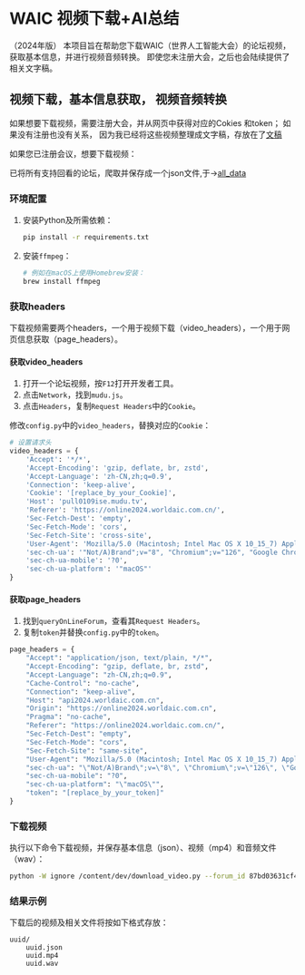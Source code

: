# WAIC 视频下载+AI总结
（2024年版）
本项目旨在帮助您下载WAIC（世界人工智能大会）的论坛视频，获取基本信息，并进行视频音频转换。
即使您未注册大会，之后也会陆续提供了相关文字稿。

## 视频下载，基本信息获取， 视频音频转换

如果想要下载视频，需要注册大会，并从网页中获得对应的Cokies 和token；
如果没有注册也没有关系， 因为我已经将这些视频整理成文字稿，存放在了[文稿](/data/STT_manuscripts/)


如果您已注册会议，想要下载视频：

已将所有支持回看的论坛，爬取并保存成一个json文件,于->[all_data](/data/basic/all_data.json)

### 环境配置

1. 安装Python及所需依赖：
    ```sh
    pip install -r requirements.txt
    ```

2. 安装`ffmpeg`：
    ```sh
    # 例如在macOS上使用Homebrew安装：
    brew install ffmpeg
    ```

### 获取headers

下载视频需要两个headers，一个用于视频下载（video_headers），一个用于网页信息获取（page_headers）。

#### 获取video_headers

1. 打开一个论坛视频，按`F12`打开开发者工具。
2. 点击`Network`，找到`mudu.js`。
3. 点击`Headers`，复制`Request Headers`中的`Cookie`。

修改`config.py`中的`video_headers`，替换对应的`Cookie`：

```python
# 设置请求头
video_headers = {
    'Accept': '*/*',
    'Accept-Encoding': 'gzip, deflate, br, zstd',
    'Accept-Language': 'zh-CN,zh;q=0.9',
    'Connection': 'keep-alive',
    'Cookie': '[replace_by_your_Cookie]',
    'Host': 'pull0109ise.mudu.tv',
    'Referer': 'https://online2024.worldaic.com.cn/',
    'Sec-Fetch-Dest': 'empty',
    'Sec-Fetch-Mode': 'cors',
    'Sec-Fetch-Site': 'cross-site',
    'User-Agent': 'Mozilla/5.0 (Macintosh; Intel Mac OS X 10_15_7) AppleWebKit/537.36 (KHTML, like Gecko) Chrome/126.0.0.0 Safari/537.36',
    'sec-ch-ua': '"Not/A)Brand";v="8", "Chromium";v="126", "Google Chrome";v="126"',
    'sec-ch-ua-mobile': '?0',
    'sec-ch-ua-platform': '"macOS"'
}
```

#### 获取page_headers

1. 找到`queryOnLineForum`，查看其`Request Headers`。
2. 复制`token`并替换`config.py`中的`token`。

```python
page_headers = {
    "Accept": "application/json, text/plain, */*",
    "Accept-Encoding": "gzip, deflate, br, zstd",
    "Accept-Language": "zh-CN,zh;q=0.9",
    "Cache-Control": "no-cache",
    "Connection": "keep-alive",
    "Host": "api2024.worldaic.com.cn",
    "Origin": "https://online2024.worldaic.com.cn",
    "Pragma": "no-cache",
    "Referer": "https://online2024.worldaic.com.cn/",
    "Sec-Fetch-Dest": "empty",
    "Sec-Fetch-Mode": "cors",
    "Sec-Fetch-Site": "same-site",
    "User-Agent": "Mozilla/5.0 (Macintosh; Intel Mac OS X 10_15_7) AppleWebKit/537.36 (KHTML, like Gecko) Chrome/126.0.0.0 Safari/537.36",
    "sec-ch-ua": "\"Not/A)Brand\";v=\"8\", \"Chromium\";v=\"126\", \"Google Chrome\";v=\"126\"",
    "sec-ch-ua-mobile": "?0",
    "sec-ch-ua-platform": "\"macOS\"",
    "token": "[replace_by_your_token]"
}
```


### 下载视频

执行以下命令下载视频，并保存基本信息（json）、视频（mp4）和音频文件（wav）：

```sh
python -W ignore /content/dev/download_video.py --forum_id 87bd03631cf4409ea12febf9a1e74b1f
```


### 结果示例

下载后的视频及相关文件将按如下格式存放：

```
uuid/
    uuid.json
    uuid.mp4
    uuid.wav
```



